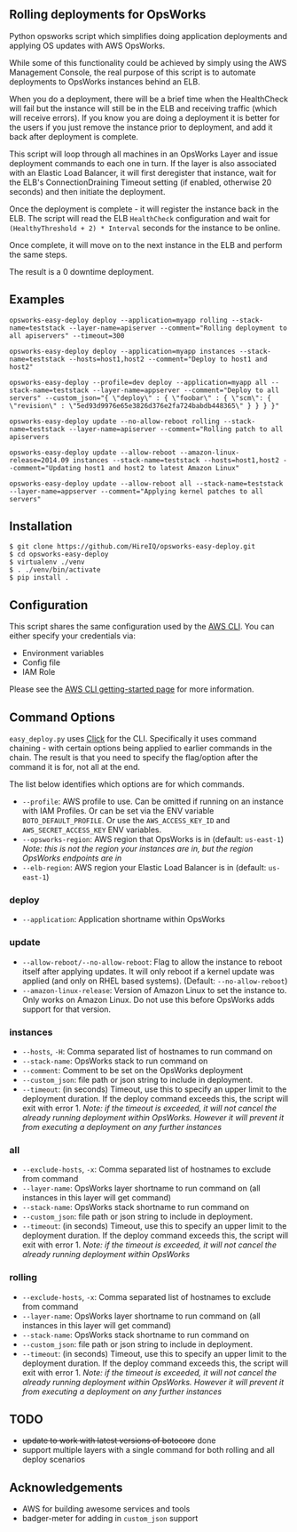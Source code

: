 ## Rolling deployments for OpsWorks

Python opsworks script which simplifies doing application deployments and applying OS updates with AWS OpsWorks.

While some of this functionality could be achieved by simply using the AWS Management Console,
the real purpose of this script is to automate deployments to OpsWorks instances behind an ELB.

When you do a deployment, there will be a brief time when the HealthCheck will fail but the instance will
still be in the ELB and receiving traffic (which will receive errors).  If you know you are doing a deployment
it is better for the users if you just remove the instance prior to deployment, and add it back after deployment
is complete.

This script will loop through all machines in an OpsWorks Layer and issue deployment commands to each one
in turn.  If the layer is also associated with an Elastic Load Balancer, it will first deregister that instance,
wait for the ELB's ConnectionDraining Timeout setting (if enabled, otherwise 20 seconds) and then initiate the deployment.

Once the deployment is complete - it will register the instance back in the ELB.  The script will read the
ELB `HealthCheck` configuration and wait for `(HealthyThreshold + 2) * Interval` seconds for the instance to be online.

Once complete, it will move on to the next instance in the ELB and perform the same steps.

The result is a 0 downtime deployment.

## Examples

    opsworks-easy-deploy deploy --application=myapp rolling --stack-name=teststack --layer-name=apiserver --comment="Rolling deployment to all apiservers" --timeout=300

    opsworks-easy-deploy deploy --application=myapp instances --stack-name=teststack --hosts=host1,host2 --comment="Deploy to host1 and host2"

    opsworks-easy-deploy --profile=dev deploy --application=myapp all --stack-name=teststack --layer-name=appserver --comment="Deploy to all servers" --custom_json="{ \"deploy\" : { \"foobar\" : { \"scm\": { \"revision\" : \"5ed93d9976e65e3826d376e2fa724babdb448365\" } } } }"

    opsworks-easy-deploy update --no-allow-reboot rolling --stack-name=teststack --layer-name=apiserver --comment="Rolling patch to all apiservers

    opsworks-easy-deploy update --allow-reboot --amazon-linux-release=2014.09 instances --stack-name=teststack --hosts=host1,host2 --comment="Updating host1 and host2 to latest Amazon Linux"

    opsworks-easy-deploy update --allow-reboot all --stack-name=teststack --layer-name=appserver --comment="Applying kernel patches to all servers"

## Installation

```
$ git clone https://github.com/HireIQ/opsworks-easy-deploy.git
$ cd opsworks-easy-deploy
$ virtualenv ./venv
$ . ./venv/bin/activate
$ pip install .
```

## Configuration

This script shares the same configuration used by the [AWS CLI](https://github.com/aws/aws-cli).  You can either specify your credentials via:

* Environment variables
* Config file
* IAM Role

Please see the [AWS CLI getting-started page](https://github.com/aws/aws-cli#getting-started) for more information.


## Command Options

`easy_deploy.py` uses [Click](http://click.pocoo.org/3/) for the CLI.  Specifically it uses command chaining - with certain options being applied to earlier
commands in the chain. The result is that you need to specify the flag/option after the command it is for, not all at the end.

The list below identifies which options are for which commands.

* `--profile`: AWS profile to use.  Can be omitted if running on an instance with IAM Profiles.  Or can be set via the ENV variable `BOTO_DEFAULT_PROFILE`.  Or use the `AWS_ACCESS_KEY_ID` and `AWS_SECRET_ACCESS_KEY` ENV variables.
* `--opsworks-region`: AWS region that OpsWorks is in (default: `us-east-1`) *Note: this is not the region your instances are in, but the region OpsWorks endpoints are in*
* `--elb-region`: AWS region your Elastic Load Balancer is in (default: `us-east-1`)

### deploy

* `--application`: Application shortname within OpsWorks

### update

* `--allow-reboot/--no-allow-reboot`: Flag to allow the instance to reboot itself after applying updates.  It will only reboot if a kernel update was applied (and only on RHEL based systems). (Default: `--no-allow-reboot`)
* `--amazon-linux-release`: Version of Amazon Linux to set the instance to.  Only works on Amazon Linux.  Do not use this before OpsWorks adds support for that version.

### instances

* `--hosts`, `-H`: Comma separated list of hostnames to run command on
* `--stack-name`: OpsWorks stack to run command on
* `--comment`: Comment to be set on the OpsWorks deployment
* `--custom_json`: file path or json string to include in deployment.
* `--timeout`: (in seconds) Timeout, use this to specify an upper limit to the deployment duration.  If the deploy command exceeds this,
the script will exit with error 1.  *Note: if the timeout is exceeded, it will not cancel the already running deployment within OpsWorks.  However it will prevent it from executing a deployment on any further instances*

### all

* `--exclude-hosts`, `-x`: Comma separated list of hostnames to exclude from command
* `--layer-name`: OpsWorks layer shortname to run command on (all instances in this layer will get command)
* `--stack-name`: OpsWorks stack shortname to run command on
* `--custom_json`: file path or json string to include in deployment.
* `--timeout`: (in seconds) Timeout, use this to specify an upper limit to the deployment duration.  If the deploy command exceeds this, the script will exit with error 1.  *Note: if the timeout is exceeded, it will not cancel the already running deployment within OpsWorks*

### rolling

* `--exclude-hosts`, `-x`: Comma separated list of hostnames to exclude from command
* `--layer-name`: OpsWorks layer shortname to run command on (all instances in this layer will get command)
* `--stack-name`: OpsWorks stack shortname to run command on
* `--custom_json`: file path or json string to include in deployment.
* `--timeout`: (in seconds) Timeout, use this to specify an upper limit to the deployment duration.  If the deploy command exceeds this, the script will exit with error 1.  *Note: if the timeout is exceeded, it will not cancel the already running deployment within OpsWorks.  However it will prevent it from executing a deployment on any further instances*

## TODO

* ~~update to work with latest versions of botocore~~ done
* support multiple layers with a single command for both rolling and all deploy scenarios

## Acknowledgements

* AWS for building awesome services and tools
* badger-meter for adding in ```custom_json``` support
